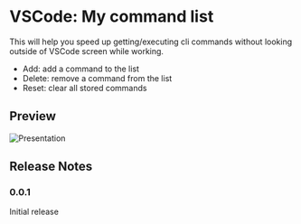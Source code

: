 # VSCode: My command list

This will help you speed up getting/executing cli commands without looking outside of VSCode screen while working.

- Add: add a command to the list
- Delete: remove a command from the list
- Reset: clear all stored commands

## Preview

![Presentation](https://user-images.githubusercontent.com/57822790/187105534-be1cd720-8a9e-4f0f-a04b-2e44342ced1e.gif)

## Release Notes

### 0.0.1

Initial release
